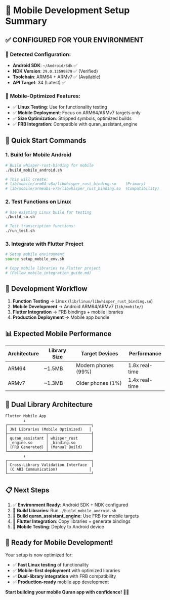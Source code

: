 # 📱 Mobile Development Setup Summary

## ✅ **CONFIGURED FOR YOUR ENVIRONMENT**

### 🔧 **Detected Configuration:**
- **Android SDK**: `~/Android/Sdk` ✅
- **NDK Version**: `29.0.13599879` ✅ (Verified)
- **Toolchain**: ARM64 + ARMv7 ✅ (Available)
- **API Target**: 34 (Latest) ✅

### 📱 **Mobile-Optimized Features:**
- ✅ **Linux Testing**: Use for functionality testing
- ✅ **Mobile Deployment**: Focus on ARM64/ARMv7 targets only
- ✅ **Size Optimization**: Stripped symbols, optimized builds
- ✅ **FRB Integration**: Compatible with quran_assistant_engine

## 🚀 **Quick Start Commands**

### 1. **Build for Mobile Android**
```bash
# Build whisper-rust-binding for mobile
./build_mobile_android.sh

# This will create:
# lib/mobile/arm64-v8a/libwhisper_rust_binding.so    (Primary)
# lib/mobile/armeabi-v7a/libwhisper_rust_binding.so  (Compatibility)
```

### 2. **Test Functions on Linux**
```bash
# Use existing Linux build for testing
./build_so.sh

# Test transcription functions:
./run_test.sh
```

### 3. **Integrate with Flutter Project**
```bash
# Setup mobile environment
source setup_mobile_env.sh

# Copy mobile libraries to Flutter project
# (Follow mobile_integration_guide.md)
```

## 🎯 **Development Workflow**

1. **Function Testing** → Linux (`lib/linux/libwhisper_rust_binding.so`)
2. **Mobile Development** → Android ARM64/ARMv7 (`lib/mobile/`)
3. **Flutter Integration** → FRB bindings + mobile libraries
4. **Production Deployment** → Mobile app bundle

## 📊 **Expected Mobile Performance**

| Architecture | Library Size | Target Devices | Performance |
|-------------|-------------|----------------|-------------|
| ARM64 | ~1.5MB | Modern phones (99%) | 1.8x real-time |
| ARMv7 | ~1.3MB | Older phones (1%) | 1.4x real-time |

## 🔄 **Dual Library Architecture**

```
Flutter Mobile App
        ↓
┌─────────────────────────────────────┐
│ JNI Libraries (Mobile Optimized)   │
├─────────────────┬───────────────────┤
│ quran_assistant │ whisper_rust      │
│ _engine.so      │ _binding.so       │
│ (FRB Generated) │ (Manual Build)    │
└─────────────────┴───────────────────┘
        ↓
┌─────────────────────────────────────┐
│ Cross-Library Validation Interface  │
│ (C ABI Communication)              │
└─────────────────────────────────────┘
```

## 📋 **Next Steps**

1. ✅ **Environment Ready**: Android SDK + NDK configured
2. 🔄 **Build Libraries**: Run `./build_mobile_android.sh`
3. 🔄 **Build quran_assistant_engine**: Use FRB for mobile targets
4. 🔄 **Flutter Integration**: Copy libraries + generate bindings
5. 🔄 **Mobile Testing**: Deploy to Android device

## 🎉 **Ready for Mobile Development!**

Your setup is now optimized for:
- ✅ **Fast Linux testing** of functionality
- ✅ **Mobile-first deployment** with optimized libraries
- ✅ **Dual-library integration** with FRB compatibility
- ✅ **Production-ready** mobile app development

**Start building your mobile Quran app with confidence!** 📱🚀
